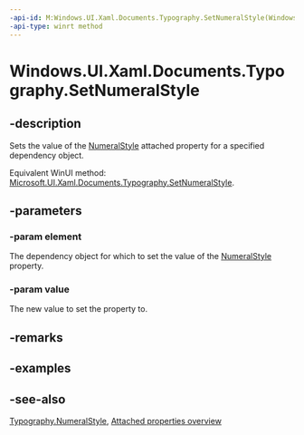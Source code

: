 ```yaml
---
-api-id: M:Windows.UI.Xaml.Documents.Typography.SetNumeralStyle(Windows.UI.Xaml.DependencyObject,Windows.UI.Xaml.FontNumeralStyle)
-api-type: winrt method
---
```


<!-- Method syntax
public void SetNumeralStyle(Windows.UI.Xaml.DependencyObject element, Windows.UI.Xaml.FontNumeralStyle value)
-->

# Windows.UI.Xaml.Documents.Typography.SetNumeralStyle

## -description
Sets the value of the [NumeralStyle](typography_numeralstyle.md) attached property for a specified dependency object.

Equivalent WinUI method: [Microsoft.UI.Xaml.Documents.Typography.SetNumeralStyle](/windows/winui/api/microsoft.ui.xaml.documents.typography.setnumeralstyle).

## -parameters
### -param element
The dependency object for which to set the value of the [NumeralStyle](typography_numeralstyle.md) property.

### -param value
The new value to set the property to.

## -remarks

## -examples

## -see-also

[Typography.NumeralStyle](typography_numeralstyle.md), [Attached properties overview](/windows/uwp/xaml-platform/attached-properties-overview)
